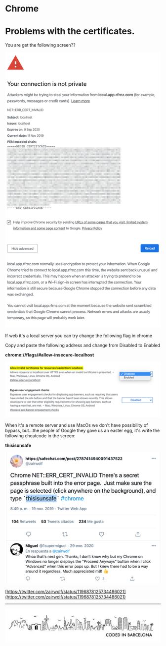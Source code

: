 # Chrome

# Problems with the certificates.

You are get the following screen??

![img/errcertinvalid.png](img/errcertinvalid.png)

If web it's a local server you can try change the following flag in chrome

Copy and paste the following address and change from Disabled to Enabled

**chrome://flags/#allow-insecure-localhost**

![img/flagchrome.png](img/flagchrome.png)

When it's a remote server and use MacOs we don't have possibility of bypass, but...the people of Google they gave us an easter egg, it's write the following cheatcode in the screen:

**thisisunsafe**

![img/tweetchrome.png](img/tweetchrome.png)

[https://twitter.com/zairwolf/status/1196878125734486021](https://twitter.com/zairwolf/status/1196878125734486021)

---
<!-- Pit i Collons -->
![Coded In Barcelona](https://raw.githubusercontent.com/leguim-repo/leguim-repo/master/img/currentfooter.png)
